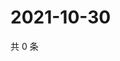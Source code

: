 # 2021-10-30

共 0 条

<!-- BEGIN WEIBO -->
<!-- 最后更新时间 Sat Oct 30 2021 21:18:27 GMT+0800 (China Standard Time) -->

<!-- END WEIBO -->
